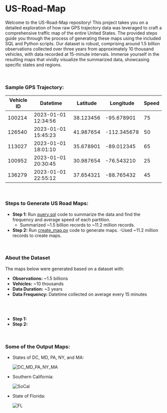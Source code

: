 # US-Road-Map

Welcome to the US-Road-Map repository! This project takes you on a detailed exploration of how raw GPS trajectory data was leveraged to craft a comprehensive traffic map of the entire United States. The provided steps guide you through the process of generating these maps using the included SQL and Python scripts. Our dataset is robust, comprising around 1.5 billion observations collected over three years from approximately 10 thousand vehicles, with data recorded at 15-minute intervals. Immerse yourself in the resulting maps that vividly visualize the summarized data, showcasing specific states and regions.

<br>

### Sample GPS Trajectory:

| Vehicle ID | Datetime            | Latitude       | Longitude       | Speed |
|------------|---------------------|----------------|-----------------|-------|
|   100214   | 2023-01-01 12:34:56 | 38.123456      | -95.678901      |  75   |
|   126540   | 2023-01-01 15:45:23 | 41.987654      | -112.345678     |  50   |
|   113027   | 2023-01-01 18:01:10 | 35.678901      | -89.012345      |  65   |
|   100952   | 2023-01-01 20:30:45 | 30.987654      | -76.543210      |  25   |
|   136279   | 2023-01-01 22:55:12 | 37.654321      | -88.765432      |  45   |

<br>

### Steps to Generate US Road Maps:

- **Step 1:** Run [query.sql](query.sql) code to summarize the data and find the frequency and average speed of each partition.
  - Summarized ~1.5 billion records to ~11.2 million records.
- **Step 2:** Run [create_map.py](create_map.py) code to generate maps.
  -Used ~11.2 million records to create maps.

<br>

### About the Dataset

The maps below were generated based on a dataset with:

- **Observations:** ~1.5 billions
- **Vehicles:** ~10 thousands
- **Data Duration:** ~3 years
- **Data Frequency:** Datetime collected on average every 15 minutes

<br>
<br>

- **Step 1:** 
- **Step 2:** 

<br>

### Some of the Output Maps:
- States of DC, MD, PA, NY, and MA:
  
  ![DC_MD_PA_NY_MA](https://github.com/malamdar90/US-Road-Map/assets/87002822/0c4ea967-4c5e-471f-aa00-3b5ed2223525)

- Southern California:
  
  ![SoCal](https://github.com/malamdar90/US-Road-Map/assets/87002822/1056a0f2-24d7-49a2-8760-fd5ad8e652be)

- State of Florida:
  
  ![FL](https://github.com/malamdar90/US-Road-Map/assets/87002822/fb86c3a8-a919-4169-a69f-41eadf8da944)
